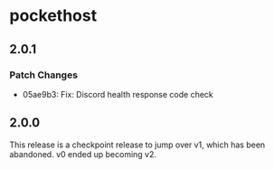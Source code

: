 # pockethost

## 2.0.1

### Patch Changes

- 05ae9b3: Fix: Discord health response code check

## 2.0.0

This release is a checkpoint release to jump over v1, which has been abandoned. v0 ended up becoming v2.
